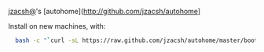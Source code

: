 [jzacsh@](http://jzacsh.com/)'s [autohome](http://github.com/jzacsh/autohome] 

Install on new machines, with:
```bash
  bash -c "`curl -sL https://raw.github.com/jzacsh/autohome/master/bootstrap.sh` jzacsh/autohome"
```
